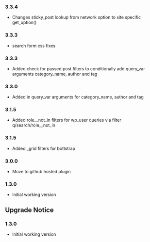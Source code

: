 ### 3.3.4 ###

* Changes sticky_post lookup from network option to site specific get_option()

### 3.3.3 ###

* search form css fixes

### 3.3.3 ###

* Added check for passed post filters to conditionally add query_var arguments category_name, author and tag

### 3.3.0 ###

* Added in query_var arguments for category_name, author and tag

### 3.1.5 ###

* Added role__not_in filters for wp_user queries via filter q/search/role__not_in

### 3.1.5 ###

* Added _grid filters for bottstrap

### 3.0.0 ###

* Move to github hosted plugin

### 1.3.0 ###

* Initial working version

## Upgrade Notice ##

### 1.3.0 ###

* Initial working version